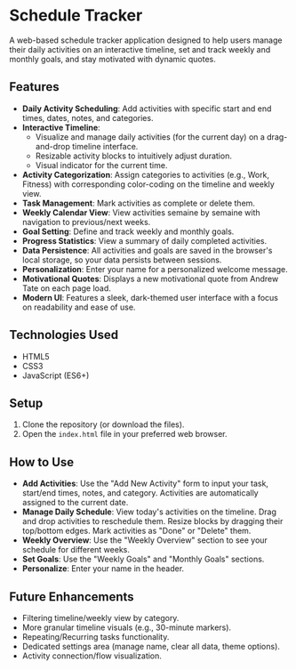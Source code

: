# Schedule Tracker

A web-based schedule tracker application designed to help users manage their daily activities on an interactive timeline, set and track weekly and monthly goals, and stay motivated with dynamic quotes.

## Features

*   **Daily Activity Scheduling**: Add activities with specific start and end times, dates, notes, and categories.
*   **Interactive Timeline**: 
    *   Visualize and manage daily activities (for the current day) on a drag-and-drop timeline interface.
    *   Resizable activity blocks to intuitively adjust duration.
    *   Visual indicator for the current time.
*   **Activity Categorization**: Assign categories to activities (e.g., Work, Fitness) with corresponding color-coding on the timeline and weekly view.
*   **Task Management**: Mark activities as complete or delete them.
*   **Weekly Calendar View**: View activities semaine by semaine with navigation to previous/next weeks.
*   **Goal Setting**: Define and track weekly and monthly goals.
*   **Progress Statistics**: View a summary of daily completed activities.
*   **Data Persistence**: All activities and goals are saved in the browser's local storage, so your data persists between sessions.
*   **Personalization**: Enter your name for a personalized welcome message.
*   **Motivational Quotes**: Displays a new motivational quote from Andrew Tate on each page load.
*   **Modern UI**: Features a sleek, dark-themed user interface with a focus on readability and ease of use.

## Technologies Used

*   HTML5
*   CSS3
*   JavaScript (ES6+)

## Setup

1.  Clone the repository (or download the files).
2.  Open the `index.html` file in your preferred web browser.

## How to Use

*   **Add Activities**: Use the "Add New Activity" form to input your task, start/end times, notes, and category. Activities are automatically assigned to the current date.
*   **Manage Daily Schedule**: View today's activities on the timeline. Drag and drop activities to reschedule them. Resize blocks by dragging their top/bottom edges. Mark activities as "Done" or "Delete" them.
*   **Weekly Overview**: Use the "Weekly Overview" section to see your schedule for different weeks.
*   **Set Goals**: Use the "Weekly Goals" and "Monthly Goals" sections.
*   **Personalize**: Enter your name in the header.

## Future Enhancements

*   Filtering timeline/weekly view by category.
*   More granular timeline visuals (e.g., 30-minute markers).
*   Repeating/Recurring tasks functionality.
*   Dedicated settings area (manage name, clear all data, theme options).
*   Activity connection/flow visualization. 
